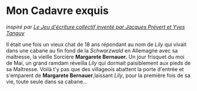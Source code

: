 # Mon Cadavre exquis
*inspiré par [Le Jeu d'écriture collectif inventé par Jacques Prévert et Yves Tanguy](http://fr.wikipedia.org/wiki/Cadavre_exquis)*

Il était une fois un vieux chat de 18 ans répondant au nom de *Lily* qui vivait dans une cabane au fin fond de la *Schwarzwald* en Allemagne avec sa maîtresse, la vieille Sorcière **Margarete Bernauer**.
Un jour frisquet du moi de Mai, un grand ramdam réveilla *Lily* qui dormait paisiblement aux pieds de sa Maîtresse.
Voilà t'y pas que des villageois abattent la porte d'entrée et s'emparent de **Margarete Bernauer**,laissant *Lily*, pour la première fois de sa vie, toute seule dans sa cabane...
